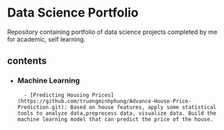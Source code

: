 # Data Science Portfolio
Repository containing portfolio of data science projects completed by me for academic, self learning.
## contents
- ### Machine Learning
        - [Predicting Housing Prices] (https://github.com/truongminhphung/Advance-House-Price-Prediction.git): Based on house features, apply some statistical tools to analyze data,preprocess data, visualize data. Build the machine learning model that can predict the price of the house.
        
